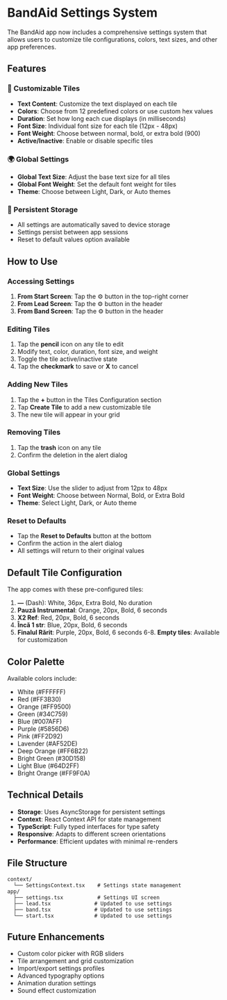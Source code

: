 # BandAid Settings System

The BandAid app now includes a comprehensive settings system that allows users to customize tile configurations, colors, text sizes, and other app preferences.

## Features

### 🎯 Customizable Tiles
- **Text Content**: Customize the text displayed on each tile
- **Colors**: Choose from 12 predefined colors or use custom hex values
- **Duration**: Set how long each cue displays (in milliseconds)
- **Font Size**: Individual font size for each tile (12px - 48px)
- **Font Weight**: Choose between normal, bold, or extra bold (900)
- **Active/Inactive**: Enable or disable specific tiles

### 🌍 Global Settings
- **Global Text Size**: Adjust the base text size for all tiles
- **Global Font Weight**: Set the default font weight for tiles
- **Theme**: Choose between Light, Dark, or Auto themes

### 💾 Persistent Storage
- All settings are automatically saved to device storage
- Settings persist between app sessions
- Reset to default values option available

## How to Use

### Accessing Settings
1. **From Start Screen**: Tap the ⚙️ button in the top-right corner
2. **From Lead Screen**: Tap the ⚙️ button in the header
3. **From Band Screen**: Tap the ⚙️ button in the header

### Editing Tiles
1. Tap the **pencil** icon on any tile to edit
2. Modify text, color, duration, font size, and weight
3. Toggle the tile active/inactive state
4. Tap the **checkmark** to save or **X** to cancel

### Adding New Tiles
1. Tap the **+** button in the Tiles Configuration section
2. Tap **Create Tile** to add a new customizable tile
3. The new tile will appear in your grid

### Removing Tiles
1. Tap the **trash** icon on any tile
2. Confirm the deletion in the alert dialog

### Global Settings
- **Text Size**: Use the slider to adjust from 12px to 48px
- **Font Weight**: Choose between Normal, Bold, or Extra Bold
- **Theme**: Select Light, Dark, or Auto theme

### Reset to Defaults
- Tap the **Reset to Defaults** button at the bottom
- Confirm the action in the alert dialog
- All settings will return to their original values

## Default Tile Configuration

The app comes with these pre-configured tiles:

1. **—** (Dash): White, 36px, Extra Bold, No duration
2. **Pauză Instrumental**: Orange, 20px, Bold, 6 seconds
3. **X2 Ref**: Red, 20px, Bold, 6 seconds
4. **Încă 1 str**: Blue, 20px, Bold, 6 seconds
5. **Finalul Rărit**: Purple, 20px, Bold, 6 seconds
6-8. **Empty tiles**: Available for customization

## Color Palette

Available colors include:
- White (#FFFFFF)
- Red (#FF3B30)
- Orange (#FF9500)
- Green (#34C759)
- Blue (#007AFF)
- Purple (#5856D6)
- Pink (#FF2D92)
- Lavender (#AF52DE)
- Deep Orange (#FF6B22)
- Bright Green (#30D158)
- Light Blue (#64D2FF)
- Bright Orange (#FF9F0A)

## Technical Details

- **Storage**: Uses AsyncStorage for persistent settings
- **Context**: React Context API for state management
- **TypeScript**: Fully typed interfaces for type safety
- **Responsive**: Adapts to different screen orientations
- **Performance**: Efficient updates with minimal re-renders

## File Structure

```
context/
  └── SettingsContext.tsx    # Settings state management
app/
  ├── settings.tsx           # Settings UI screen
  ├── lead.tsx              # Updated to use settings
  ├── band.tsx              # Updated to use settings
  └── start.tsx             # Updated to use settings
```

## Future Enhancements

- Custom color picker with RGB sliders
- Tile arrangement and grid customization
- Import/export settings profiles
- Advanced typography options
- Animation duration settings
- Sound effect customization
